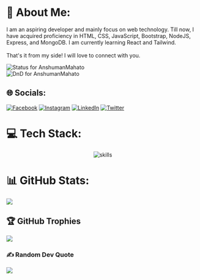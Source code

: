 <div>
 
# 💫 About Me:
 
I am an aspiring developer and mainly focus on web technology. Till now, I have acquired proficiency in HTML, CSS, JavaScript, Bootstrap, NodeJS, Express, and MongoDB. I am currently learning React and Tailwind.<br><br>That's it from my side! I will love to connect with you.
	
<div align=>
	<img src="https://badge.stateful.com/AnshumanMahato/status.svg" alt="Status for AnshumanMahato"/>
	<br/>
	<img src="https://badge.stateful.com/AnshumanMahato/dnd.svg" alt="DnD for AnshumanMahato"/>
</div>

## 🌐 Socials:
 
[![Facebook](https://img.shields.io/badge/Facebook-%231877F2.svg?logo=Facebook&logoColor=white)](https://facebook.com/anshuman.mahato.0935) [![Instagram](https://img.shields.io/badge/Instagram-%23E4405F.svg?logo=Instagram&logoColor=white)](https://instagram.com/anshuman_mahato) [![LinkedIn](https://img.shields.io/badge/LinkedIn-%230077B5.svg?logo=linkedin&logoColor=white)](https://linkedin.com/in/anshuman-mahato) [![Twitter](https://img.shields.io/badge/Twitter-%231DA1F2.svg?logo=Twitter&logoColor=white)](https://twitter.com/AnshumanMahato_) 

# 💻 Tech Stack:
 
<div align="center">
	<img src="https://skillicons.dev/icons?i=html,css,sass,tailwind,bootstrap,js,react,nodejs,express,mongodb,docker" alt="skills"/>
</div>
 
# 📊 GitHub Stats:
 
<!-- ![](https://github-readme-stats.vercel.app/api?username=AnshumanMahato&theme=react&hide_border=false&include_all_commits=false&count_private=false)<br/> -->
![](https://github-readme-streak-stats.herokuapp.com/?user=AnshumanMahato&theme=react&hide_border=false)<br/>
<!-- ![](https://github-readme-stats.vercel.app/api/top-langs/?username=AnshumanMahato&theme=react&hide_border=false&include_all_commits=false&count_private=false&layout=compact) -->

## 🏆 GitHub Trophies
 
![](https://github-profile-trophy.vercel.app/?username=AnshumanMahato&theme=nord&no-frame=true&no-bg=true&margin-w=4)

### ✍️ Random Dev Quote
 
![](https://quotes-github-readme.vercel.app/api?type=horizontal&theme=tokyonight)
 
<!-- Proudly created with GPRM ( https://gprm.itsvg.in ) -->
</div>
